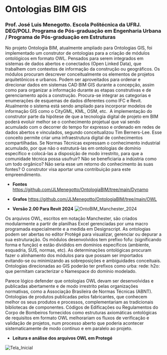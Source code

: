 # Ontologias BIM GIS 
  ###  **Prof. José Luis Menegotto. Escola Politécnica da UFRJ. DEG/POLI. Programa de Pós-graduação em Engenharia Urbana / Programa de Pós-graduação em         Estruturas**

No projeto Ontologia BIM, atualmente ampliado para Ontologias GIS, foi implementado um construtor de ontologias para a criação de módulos ontológicos em formato OWL. 
Pensados para serem integrados em sistemas de dados abertos e conectados (Open Linked Data), que trabalhem com contextos de informação da construção ou geográficos. 
Os módulos procuram descrever conceitualmente os elementos de projetos arquitetônicos e urbanos. Podem ser aproveitados para ordenar e direcionar dados em sistemas 
CAD BIM GIS durante a concepção, assim como para organizar a informação durante as etapas construtivas e de gerenciamento após a construção. Procura-se integrar as categorias e enumerações de esquemas de dados diferentes como IFC e Revit. Atualmente o sistema está sendo ampliado para incorporar modelos de informação GIS como o CityGML, KML, OSM, etc. 
A implementação do construtor parte da hipótese de que a tecnologia digital de projeto em BIM poderá evoluir melhor se o conhecimento projetual que vai sendo acumulado com o decorrer do tempo for expresso e ordenado em redes de dados abertos e vinculados, segundo conceitualizou Tim Berners-Lee. Esse conceito permite criar uma infraestrutura digital de conhecimentos compartilhadas. Se Normas Técnicas expressam o conhecimento industrial acumulado, por que não o estruturá-las em ontologias de domínio específico e colocá-las a disposição de modo irrestrito, para que a comunidade técnica possa usufruir? Não se beneficiaria a indústria como um todo orgânico? Não seria esse um retorno do conhecimento às suas fontes? O construtor visa aportar uma contribuição para este empreendimento.

 * **Fontes**     https://github.com/JLMenegotto/OntologiaBIM/tree/main/Dynamo
 * **Grafos**     https://github.com/JLMenegotto/OntologiaBIM/tree/main/OWL 

 * **Versão 2.00 Para Revit 2024**
![OntoBIM_Manchester_2024](https://github.com/JLMenegotto/OntologiaBIM/assets/9437020/945e437f-32db-44be-b04e-ec7d19a2a3c3)

Os arquivos OWL, escritos em notação Manchester, são criados modularmente a partir de planilhas Excel gerenciadas por uma macro programada especialmente e a medida em Designscript. As ontologias podem ser abertas no editor Protégé para visualizar, gerenciar ou depurar a sua estruturação. Os módulos desenvolvidos tem prefixo fofu: (significando forma e função) e estão divididos em domínios específicos (ambiente, esquadria, SUS, normas, etc). As determinações ontológicas procuram fazer o alinhamento dos módulos para que possam ser importados evitando-se ou minimizando as sobreposições e ambiguidades conceituais. Ontologias direcionadas ao GIS poderão ter prefixos como urba:  rede: h2o: que permitam caracterizar o Namespace do domínio modelado.

Parece lógico defender que ontologias OWL devam ser desenvolvidas e publicadas abertamente e de modo irrestrito pelas organizações normativas, como a Associação Brasileira de Normas Técnicas (ABNT). Ontologias de produtos publicadas pelos fabricantes, que conhecem melhor os seus produtos e processos, complementariam as tradicionais bibliotecas de componentes. Códigos de Edificações ou Regulamentos do Corpo de Bombeiros fornecidos como estruturas axiomáticas ontológicas de requisitos em formato OWL melhorariam os fluxos de verificação e validação de projetos, num processo aberto que poderia acontecer sistematicamente de modo contínuo e em paralelo ao projeto.

 * **Leitura e análise dos arquivos OWL em Protegé**
      
![Tela_Inicial](https://user-images.githubusercontent.com/9437020/226172682-0c1a09aa-7069-428d-a8b8-fe8abb9ea39c.PNG)
